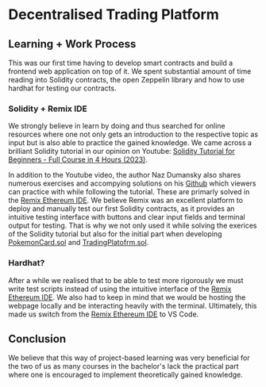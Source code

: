 # Decentralised Trading Platform


## Learning + Work Process

This was our first time having to develop smart contracts and build a frontend web application on top of it. We spent substantial amount of time reading into Solidity contracts, the open Zeppelin library and how to use hardhat for testing our contracts. 

### Solidity + Remix IDE

We strongly believe in learn by doing and thus searched for online resources where one not only gets an introduction to the respective topic as input but is also able to practice the gained knowledge. We came across a brilliant Solidity tutorial in our opinion on Youtube: [Solidity Tutorial for Beginners - Full Course in 4 Hours (2023)](https://www.youtube.com/watch?v=AYpftDFiIgk&t=14004s). 

In addition to the Youtube video, the author Naz Dumansky also shares numerous exercises and accompying solutions on his [Github](https://github.com/NazaWEb/ultimate-solidity-course-for-complete-beginners) which viewers can practice with while following the tutorial. These are primarly solved in the [Remix Ethereum IDE](https://remix.ethereum.org). We believe Remix was an excellent platform to deploy and manually test our first Solidity contracts, as it provides an intuitive testing interface with buttons and clear input fields and terminal output for testing. That is why we not only used it while solving the exerices of the Solidity tutorial but also for the initial part when developing [PokemonCard.sol](contracts\PokemonCard.sol) and [TradingPlatofrm.sol](contracts\TradingPlatform.sol).

### Hardhat?

After a while we realised that to be able to test more rigorously we must write test scripts instead of using the intuitive interface of the [Remix Ethereum IDE](https://remix.ethereum.org). We also had to keep in mind that we would be hosting the webpage locally and be interacting heavily with the terminal. Ultimately, this made us switch from the [Remix Ethereum IDE](https://remix.ethereum.org) to VS Code. 




## Conclusion

We believe that this way of project-based learning was very beneficial for the two of us as many courses in the bachelor's lack the practical part where one is encouraged to implement theoretically gained knowledge. 


